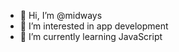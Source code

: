 - 👋 Hi, I’m @midways
- 👀 I’m interested in app development
- 🌱 I’m currently learning JavaScript

<!---
midways/midways is a ✨ special ✨ repository because its `README.md` (this file) appears on your GitHub profile.
You can click the Preview link to take a look at your changes.
--->
